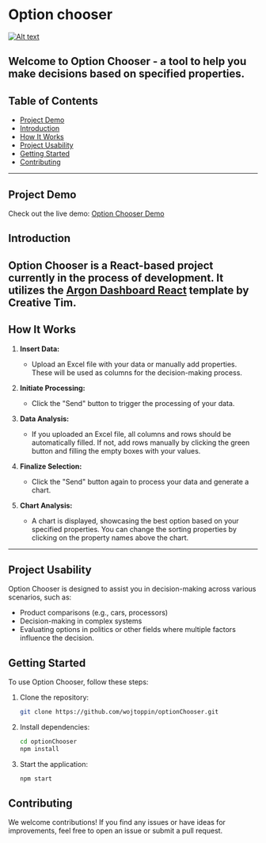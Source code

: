 # Option chooser

[![Alt text](https://img.youtube.com/vi/xocutY34b50/maxresdefault.jpg)](https://www.youtube.com/watch?v=xocutY34b50&autoplay=1)

Welcome to Option Chooser - a tool to help you make decisions based on specified properties.
---
## Table of Contents
- [Project Demo](#project-demo)
- [Introduction](#introduction)
- [How It Works](#how-it-works)
- [Project Usability](#project-usability)
- [Getting Started](#getting-started)
- [Contributing](#contributing)

---
## Project Demo

Check out the live demo: [Option Chooser Demo](https://wojtoppin.github.io/optionChooser)

## Introduction

Option Chooser is a React-based project currently in the process of development. It utilizes the [Argon Dashboard React](https://www.creative-tim.com/product/argon-dashboard-react?ref=adr-github-readme) template by Creative Tim.
---
## How It Works

1. **Insert Data:**
   - Upload an Excel file with your data or manually add properties. These will be used as columns for the decision-making process.

2. **Initiate Processing:**
   - Click the "Send" button to trigger the processing of your data.

3. **Data Analysis:**
   - If you uploaded an Excel file, all columns and rows should be automatically filled. If not, add rows manually by clicking the green button and filling the empty boxes with your values.

4. **Finalize Selection:**
   - Click the "Send" button again to process your data and generate a chart.

5. **Chart Analysis:**
   - A chart is displayed, showcasing the best option based on your specified properties. You can change the sorting properties by clicking on the property names above the chart.
---
## Project Usability

Option Chooser is designed to assist you in decision-making across various scenarios, such as:
- Product comparisons (e.g., cars, processors)
- Decision-making in complex systems
- Evaluating options in politics or other fields where multiple factors influence the decision.

## Getting Started

To use Option Chooser, follow these steps:

1. Clone the repository:

   ```bash
   git clone https://github.com/wojtoppin/optionChooser.git

2. Install dependencies:

   ```bash
   cd optionChooser
   npm install
3. Start the application:

   ```bash
   npm start

## Contributing
We welcome contributions! If you find any issues or have ideas for improvements, feel free to open an issue or submit a pull request.

